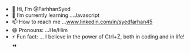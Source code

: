 - 👋 Hi, I’m @FarhhanSyed
- 🌱 I’m currently learning ...Javascript
- 📫 How to reach me ...www.linkedin.com/in/syedfarhan45
- 😄 Pronouns: ...He/Him  
- ⚡ Fun fact: ... I believe in the power of Ctrl+Z, both in coding and in life! ⏪

<!---
FarhhanSyed/FarhhanSyed is a ✨ special ✨ repository because its `README.md` (this file) appears on your GitHub profile.
You can click the P review link to take a look at your changes.
--->
